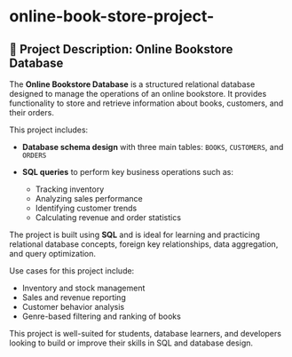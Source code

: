 # online-book-store-project-


## 📝 Project Description: Online Bookstore Database

The **Online Bookstore Database** is a structured relational database designed to manage the operations of an online bookstore. It provides functionality to store and retrieve information about books, customers, and their orders.

This project includes:

* **Database schema design** with three main tables: `BOOKS`, `CUSTOMERS`, and `ORDERS`
* **SQL queries** to perform key business operations such as:

  * Tracking inventory
  * Analyzing sales performance
  * Identifying customer trends
  * Calculating revenue and order statistics

The project is built using **SQL** and is ideal for learning and practicing relational database concepts, foreign key relationships, data aggregation, and query optimization.

Use cases for this project include:

* Inventory and stock management
* Sales and revenue reporting
* Customer behavior analysis
* Genre-based filtering and ranking of books

This project is well-suited for students, database learners, and developers looking to build or improve their skills in SQL and database design.

